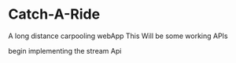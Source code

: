 # Catch-A-Ride
A long distance carpooling webApp
This Will be some working APIs


begin implementing the stream Api
